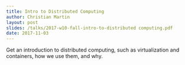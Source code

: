 ```yaml
---
title: Intro to Distributed Computing
author: Christian Martin
layout: post
slides: /talks/2017-w10-fall-intro-to-distributed computing.pdf
date: 2017-11-03
---
```

Get an introduction to distributed computing, such as virtualization and containers, how we use them, and why.
